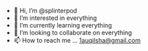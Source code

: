 - 👋 Hi, I’m @splinterpod
- 👀 I’m interested in everything
- 🌱 I’m currently learning everything
- 💞️ I’m looking to collaborate on everything
- 📫 How to reach me ... 1auqilsha@gmail.com

<!---
splinterpod/splinterpod is a ✨ special ✨ repository because its `README.md` (this file) appears on your GitHub profile.
You can click the Preview link to take a look at your changes.
--->

